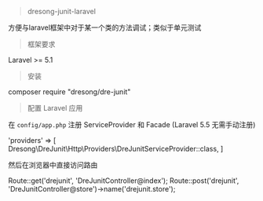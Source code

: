 > dresong-junit-laravel

方便与laravel框架中对于某一个类的方法调试；类似于单元测试

> 框架要求

Laravel >= 5.1

> 安装

composer require "dresong/dre-junit"

> 配置
> Laravel 应用

在 `config/app.php` 注册 ServiceProvider 和 Facade (Laravel 5.5 无需手动注册)

'providers' => [
    Dresong\DreJunit\Http\Providers\DreJunitServiceProvider::class,
]

然后在浏览器中直接访问路由

Route::get('drejunit', 'DreJunitController@index');
Route::post('drejunit', 'DreJunitController@store')->name('drejunit.store');
